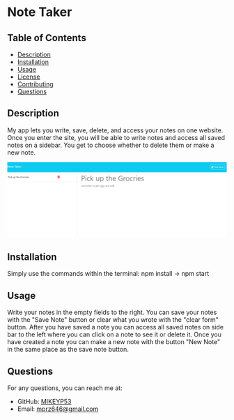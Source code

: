 # Note Taker



## Table of Contents
- [Description](#description)
- [Installation](#installation)
- [Usage](#usage)
- [License](#license)
- [Contributing](#contributing)
- [Questions](#questions)

## Description
My app lets you write, save, delete, and access your notes on one website. Once you enter the site, you will be able to write notes and access all saved notes on a sidebar. You get to choose whether to delete them or make a new note.

![App Image](./img/NoteTaker.png)

## Installation
Simply use the commands within the terminal: npm install -> npm start 

## Usage
Write your notes in the empty fields to the right. You can save your notes with the "Save Note" button or clear what you wrote with the "clear form" button. After you have saved a note you can access all saved notes on side bar to the left where you can click on a note to see it or delete it. Once you have created a note you can make a new note with the button "New Note" in the same place as the save note button.


## Questions
For any questions, you can reach me at:
- GitHub: [MIKEYP53](https://github.com/MIKEYP53)
- Email: mprz646@gmail.com
